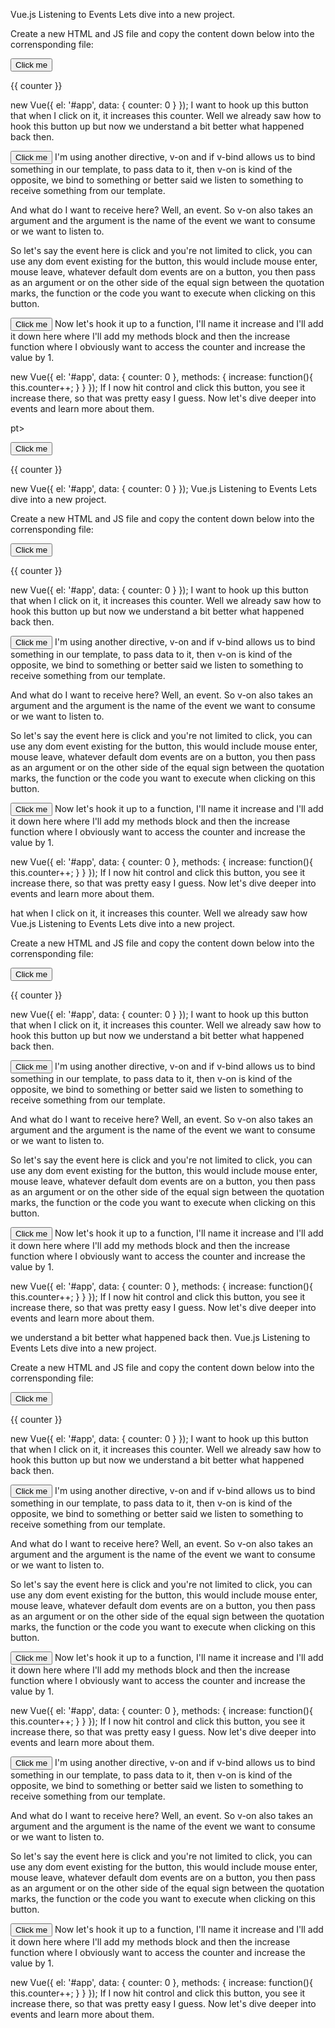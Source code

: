 Vue.js
Listening to Events
Lets dive into a new project.

Create a new HTML and JS file and copy the content down below into the corrensponding file:

<!DOCTYPE html>
<html lang="en">
<head>
    <meta charset="UTF-8">
    <meta name="viewport" content="width=device-width, initial-scale=1.0">
    <meta http-equiv="X-UA-Compatible" content="ie=edge">
    <title>Document</title>
    <script scr="vue.js"></scriVue.js
Listening to Events
Lets dive into a new project.

Create a new HTML and JS file and copy the content down below into the corrensponding file:

<!DOCTYPE html>
<html lang="en">
<head>
    <meta charset="UTF-8">
    <meta name="viewport" content="width=device-width, initial-scale=1.0">
    <meta http-equiv="X-UA-Compatible" content="ie=edge">
    <title>Document</title>
    <script scr="vue.js"></script>
</head>
<body>
    <div id="app">
        <button>Click me</button>
        <p>{{ counter }}</p>
    </div>
    <script src="main.js"></script>
</body>
</html>
new Vue({
    el: '#app',
    data: {
        counter: 0
    }
});
I want to hook up this button that when I click on it, it increases this counter. Well we already saw how to hook this button up but now we understand a bit better what happened back then.

<button v-on:>Click me</button>
I'm using another directive, v-on and if v-bind allows us to bind something in our template, to pass data to it, then v-on is kind of the opposite, we bind to something or better said we listen to something to receive something from our template.

And what do I want to receive here? Well, an event. So v-on also takes an argument and the argument is the name of the event we want to consume or we want to listen to.

So let's say the event here is click and you're not limited to click, you can use any dom event existing for the button, this would include mouse enter, mouse leave, whatever default dom events are on a button, you then pass as an argument or on the other side of the equal sign between the quotation marks, the function or the code you want to execute when clicking on this button.

<button v-on:click="increase">Click me</button>
Now let's hook it up to a function, I'll name it increase and I'll add it down here where I'll add my methods block and then the increase function where I obviously want to access the counter and increase the value by 1.

new Vue({
  el: '#app',
  data: {
    counter: 0
  }, methods: {
  	increase: function(){
    	this.counter++;
    }
  }
});
If I now hit control and click this button, you see it increase there, so that was pretty easy I guess. Now let's dive deeper into events and learn more about them.

pt>
</head>
<body>
    <div id="app">
        <button>Click me</button>
        <p>{{ counter }}</p>
    </div>
    <script src="main.js"></script>
</body>
</html>
new Vue({
    el: '#app',
    data: {
        counter: 0
    }
});
Vue.js
Listening to Events
Lets dive into a new project.

Create a new HTML and JS file and copy the content down below into the corrensponding file:

<!DOCTYPE html>
<html lang="en">
<head>
    <meta charset="UTF-8">
    <meta name="viewport" content="width=device-width, initial-scale=1.0">
    <meta http-equiv="X-UA-Compatible" content="ie=edge">
    <title>Document</title>
    <script scr="vue.js"></script>
</head>
<body>
    <div id="app">
        <button>Click me</button>
        <p>{{ counter }}</p>
    </div>
    <script src="main.js"></script>
</body>
</html>
new Vue({
    el: '#app',
    data: {
        counter: 0
    }
});
I want to hook up this button that when I click on it, it increases this counter. Well we already saw how to hook this button up but now we understand a bit better what happened back then.

<button v-on:>Click me</button>
I'm using another directive, v-on and if v-bind allows us to bind something in our template, to pass data to it, then v-on is kind of the opposite, we bind to something or better said we listen to something to receive something from our template.

And what do I want to receive here? Well, an event. So v-on also takes an argument and the argument is the name of the event we want to consume or we want to listen to.

So let's say the event here is click and you're not limited to click, you can use any dom event existing for the button, this would include mouse enter, mouse leave, whatever default dom events are on a button, you then pass as an argument or on the other side of the equal sign between the quotation marks, the function or the code you want to execute when clicking on this button.

<button v-on:click="increase">Click me</button>
Now let's hook it up to a function, I'll name it increase and I'll add it down here where I'll add my methods block and then the increase function where I obviously want to access the counter and increase the value by 1.

new Vue({
  el: '#app',
  data: {
    counter: 0
  }, methods: {
  	increase: function(){
    	this.counter++;
    }
  }
});
If I now hit control and click this button, you see it increase there, so that was pretty easy I guess. Now let's dive deeper into events and learn more about them.

hat when I click on it, it increases this counter. Well we already saw how Vue.js
Listening to Events
Lets dive into a new project.

Create a new HTML and JS file and copy the content down below into the corrensponding file:

<!DOCTYPE html>
<html lang="en">
<head>
    <meta charset="UTF-8">
    <meta name="viewport" content="width=device-width, initial-scale=1.0">
    <meta http-equiv="X-UA-Compatible" content="ie=edge">
    <title>Document</title>
    <script scr="vue.js"></script>
</head>
<body>
    <div id="app">
        <button>Click me</button>
        <p>{{ counter }}</p>
    </div>
    <script src="main.js"></script>
</body>
</html>
new Vue({
    el: '#app',
    data: {
        counter: 0
    }
});
I want to hook up this button that when I click on it, it increases this counter. Well we already saw how to hook this button up but now we understand a bit better what happened back then.

<button v-on:>Click me</button>
I'm using another directive, v-on and if v-bind allows us to bind something in our template, to pass data to it, then v-on is kind of the opposite, we bind to something or better said we listen to something to receive something from our template.

And what do I want to receive here? Well, an event. So v-on also takes an argument and the argument is the name of the event we want to consume or we want to listen to.

So let's say the event here is click and you're not limited to click, you can use any dom event existing for the button, this would include mouse enter, mouse leave, whatever default dom events are on a button, you then pass as an argument or on the other side of the equal sign between the quotation marks, the function or the code you want to execute when clicking on this button.

<button v-on:click="increase">Click me</button>
Now let's hook it up to a function, I'll name it increase and I'll add it down here where I'll add my methods block and then the increase function where I obviously want to access the counter and increase the value by 1.

new Vue({
  el: '#app',
  data: {
    counter: 0
  }, methods: {
  	increase: function(){
    	this.counter++;
    }
  }
});
If I now hit control and click this button, you see it increase there, so that was pretty easy I guess. Now let's dive deeper into events and learn more about them.

we understand a bit better what happened back then.
Vue.js
Listening to Events
Lets dive into a new project.

Create a new HTML and JS file and copy the content down below into the corrensponding file:

<!DOCTYPE html>
<html lang="en">
<head>
    <meta charset="UTF-8">
    <meta name="viewport" content="width=device-width, initial-scale=1.0">
    <meta http-equiv="X-UA-Compatible" content="ie=edge">
    <title>Document</title>
    <script scr="vue.js"></script>
</head>
<body>
    <div id="app">
        <button>Click me</button>
        <p>{{ counter }}</p>
    </div>
    <script src="main.js"></script>
</body>
</html>
new Vue({
    el: '#app',
    data: {
        counter: 0
    }
});
I want to hook up this button that when I click on it, it increases this counter. Well we already saw how to hook this button up but now we understand a bit better what happened back then.

<button v-on:>Click me</button>
I'm using another directive, v-on and if v-bind allows us to bind something in our template, to pass data to it, then v-on is kind of the opposite, we bind to something or better said we listen to something to receive something from our template.

And what do I want to receive here? Well, an event. So v-on also takes an argument and the argument is the name of the event we want to consume or we want to listen to.

So let's say the event here is click and you're not limited to click, you can use any dom event existing for the button, this would include mouse enter, mouse leave, whatever default dom events are on a button, you then pass as an argument or on the other side of the equal sign between the quotation marks, the function or the code you want to execute when clicking on this button.

<button v-on:click="increase">Click me</button>
Now let's hook it up to a function, I'll name it increase and I'll add it down here where I'll add my methods block and then the increase function where I obviously want to access the counter and increase the value by 1.

new Vue({
  el: '#app',
  data: {
    counter: 0
  }, methods: {
  	increase: function(){
    	this.counter++;
    }
  }
});
If I now hit control and click this button, you see it increase there, so that was pretty easy I guess. Now let's dive deeper into events and learn more about them.


<button v-on:>Click me</button>
I'm using another directive, v-on and if v-bind allows us to bind something in our template, to pass data to it, then v-on is kind of the opposite, we bind to something or better said we listen to something to receive something from our template.

And what do I want to receive here? Well, an event. So v-on also takes an argument and the argument is the name of the event we want to consume or we want to listen to.

So let's say the event here is click and you're not limited to click, you can use any dom event existing for the button, this would include mouse enter, mouse leave, whatever default dom events are on a button, you then pass as an argument or on the other side of the equal sign between the quotation marks, the function or the code you want to execute when clicking on this button.

<button v-on:click="increase">Click me</button>
Now let's hook it up to a function, I'll name it increase and I'll add it down here where I'll add my methods block and then the increase function where I obviously want to access the counter and increase the value by 1.

new Vue({
  el: '#app',
  data: {
    counter: 0
  }, methods: {
  	increase: function(){
    	this.counter++;
    }
  }
});
If I now hit control and click this button, you see it increase there, so that was pretty easy I guess. Now let's dive deeper into events and learn more about them.

